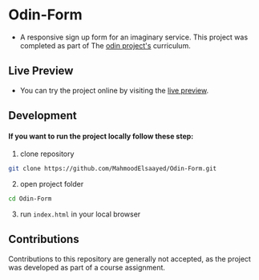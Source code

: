 # Odin-Form

- A responsive sign up form for an imaginary service. This project was completed as part of The [odin project's](https://www.theodinproject.com/lessons/node-path-intermediate-html-and-css-sign-up-form/) curriculum.


## Live Preview

- You can try the project online by visiting the [live preview](https://mahmoodelsaayed.github.io/Odin-Form).


## Development

#### If you want to run the project locally follow these step:
  1. clone repository
  ``` Bash
  git clone https://github.com/MahmoodElsaayed/Odin-Form.git
  ```
  2. open project folder
  ``` Bash
  cd Odin-Form
  ```
  3. run ```index.html``` in your local browser


## Contributions

Contributions to this repository are generally not accepted, as the project was developed as part of a course assignment.
